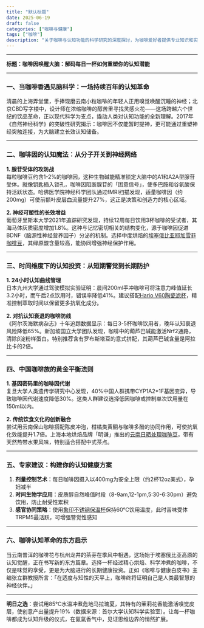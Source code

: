 ```yaml
---
title: "默认标题"
date: 2025-06-19
draft: false
categories: ["咖啡与健康"]
tags: ["咖啡"]
description: "关于咖啡与认知功能的科学研究的深度探讨，为咖啡爱好者提供专业知识和实用指南。"
---
```


---
**标题：咖啡因唤醒大脑：解码每日一杯如何重塑你的认知潜能**

---

### 一、当咖啡香遇见脑科学：一场持续百年的认知革命

清晨的上海弄堂里，手捧现磨云南小粒咖啡的年轻人正用嗅觉唤醒沉睡的神经；北京CBD写字楼中，设计师在浓缩咖啡的醇苦里寻找灵感火花——这场跨越六个世纪的饮品革命，正以现代科学为支点，撬动人类对认知功能的全新理解。2017年《自然神经科学》的突破性研究揭示：咖啡因不仅能暂时提神，更可能通过重塑神经突触连接，为大脑建立长效认知储备。

---

### 二、咖啡因的认知魔法：从分子开关到神经网络

**1. 腺苷受体的攻防战**  
每粒咖啡豆约含1-2%的咖啡因，这种生物碱能精准锁定大脑中的A1和A2A型腺苷受体。就像钥匙插入锁孔，咖啡因阻断腺苷的「困意信号」，使多巴胺和谷氨酸保持活跃状态。哈佛医学院神经科学团队通过fMRI扫描发现，适量咖啡因（约200mg）可使前额叶皮层血流量提升27%，这正是决策和创造力的核心区域。

**2. 神经可塑性的长效增益**  
葡萄牙里斯本大学2021年追踪研究发现，持续12周每日饮用3杯咖啡的受试者，其海马体灰质密度增加1.8%。这种与记忆密切相关的结构变化，源于咖啡因促进BDNF（脑源性神经营养因子）分泌的机制。选择中度烘焙的[埃塞俄比亚耶加雪菲咖啡豆](https://www.amazon.com/s?k=%E5%9F%83%E5%A1%9E%E4%BF%84%E6%AF%94%E4%BA%9A%E8%80%B6%E5%8A%A0%E9%9B%AA%E8%8F%B2%E5%92%96%E5%95%A1%E8%B1%86&tag=coffeeprism-20)，其绿原酸含量较高，能协同增强神经保护作用。

---

### 三、时间维度下的认知投资：从短期警觉到长期防护

**1. 24小时认知曲线管理**  
日本九州大学通过驾驶模拟实验证明：晨间200ml手冲咖啡可将注意力峰值延长3.2小时，而午后2点饮用时，错误率降低41%。建议搭配[Hario V60陶瓷滤杯](https://www.amazon.com/s?k=Hario%20V60%E9%99%B6%E7%93%B7%E6%BB%A4%E6%9D%AF&tag=coffeeprism-20)，精准控制萃取时间以保留更多抗氧化成分。

**2. 对抗认知衰退的咖啡防线**  
《阿尔茨海默病杂志》十年追踪数据显示：每日3-5杯咖啡饮用者，晚年认知衰退风险降低65%。新加坡国立大学团队发现，咖啡中的葫芦巴碱能激活Nrf2通路，清除β淀粉样蛋白。特别推荐含有罗布斯塔豆的意式拼配，其葫芦巴碱含量是阿拉比卡的2倍。

---

### 四、中国咖啡族的黄金平衡法则

**1. 基因密码里的咖啡因代谢**  
复旦大学人类遗传学研究中心发现，40%中国人群携带CYP1A2*1F基因变异，导致咖啡因代谢速度降低30%。这类人群建议选择低因咖啡或控制单次饮用量在150ml以内。

**2. 传统饮食文化的创新融合**  
尝试用云南保山咖啡搭配陈皮冲泡，柑橘类黄酮与咖啡多酚的协同作用，可使抗氧化效能提升1.7倍。上海本地烘焙品牌「明谦」推出的[云南日晒处理咖啡豆](https://www.amazon.com/s?k=%E4%BA%91%E5%8D%97%E6%97%A5%E6%99%92%E5%A4%84%E7%90%86%E5%92%96%E5%95%A1%E8%B1%86&tag=coffeeprism-20)，带有天然热带水果风味，特别适合搭配中式茶点。

---

### 五、专家建议：构建你的认知健康方案

1. **剂量控制艺术**：每日咖啡因摄入以400mg为安全上限（约2杯12oz美式），孕妇减半  
2. **时间生物学应用**：皮质醇自然峰值时段（8-9am,12-1pm,5:30-6:30pm）避免饮用，防止耐受性累积  
3. **感官协同策略**：使用[象印不锈钢保温杯](https://www.amazon.com/s?k=%E8%B1%A1%E5%8D%B0%E4%B8%8D%E9%94%88%E9%92%A2%E4%BF%9D%E6%B8%A9%E6%9D%AF&tag=coffeeprism-20)保持60℃饮用温度，此时苦味受体TRPM5最活跃，可增强警觉性感知  

---

### 六、咖啡认知革命的东方启示

当云南普洱的咖啡花与杭州龙井的茶芽在季风中相遇，这场始于埃塞俄比亚高原的认知觉醒，正在书写新的东方篇章。选择一杯经过精心烘焙、科学冲煮的咖啡，不仅是味觉的享受，更是为大脑进行的长期健康投资。正如《咖啡与健康白皮书》主编张立群教授所言：「在适度与知性的天平上，咖啡终将证明自己是人类最智慧的神经伙伴。」

---

**明日之选**：尝试用85℃水温冲煮危地马拉瑰夏，其特有的茉莉花香能激活嗅觉皮层，使创意产出量提升19%（数据来源：首尔大学认知科学实验室）。让每一杯咖啡都成为认知升级的仪式，在氤氲香气中，见证思维边界的悄然扩展。